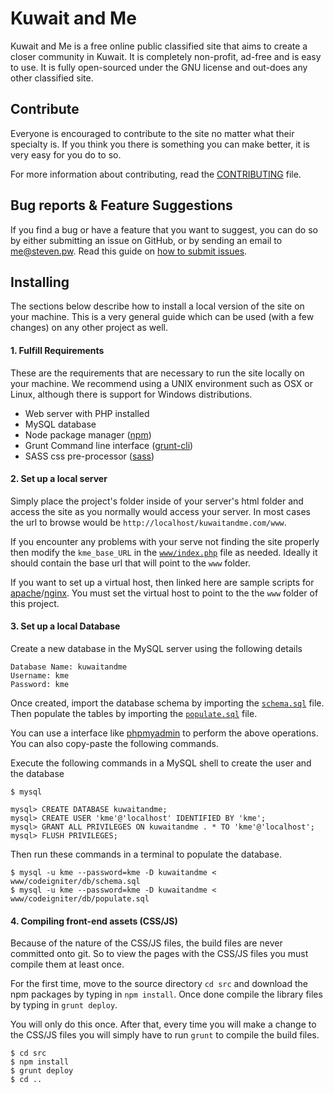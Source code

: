 Kuwait and Me
=============

Kuwait and Me is a free online public classified site that aims to create a closer community in Kuwait. It is completely non-profit, ad-free and is easy to use. It is fully open-sourced under the GNU license and out-does any other classified site.


Contribute
----------
Everyone is encouraged to contribute to the site no matter what their specialty is. If you think you there is something you can make better, it is very easy for you do to so.

For more information about contributing, read the [CONTRIBUTING](CONTRIBUTING.md) file.


Bug reports & Feature Suggestions
---------------------------------
If you find a bug or have a feature that you want to suggest, you can do so by either submitting an issue on GitHub, or by sending an email to me@steven.pw. Read this guide on [how to submit issues](https://guides.github.com/features/issues/).


Installing
----------
The sections below describe how to install a local version of the site on your machine. This is a very general guide which can be used (with a few changes) on any other project as well.

#### 1. Fulfill Requirements
These are the requirements that are necessary to run the site locally on your machine. We recommend using a UNIX environment such as OSX or Linux, although there is support for Windows distributions.

* Web server with PHP installed
* MySQL database
* Node package manager ([npm](http://blog.npmjs.org/post/85484771375/how-to-install-npm))
* Grunt Command line interface ([grunt-cli](http://gruntjs.com/getting-started))
* SASS css pre-processor ([sass](http://sass-lang.com/install))

#### 2. Set up a local server
Simply place the project's folder inside of your server's html folder and access the site as you normally would access your server. In most cases the url to browse would be `http://localhost/kuwaitandme.com/www`.

If you encounter any problems with your serve not finding the site properly then modify the `kme_base_URL` in the [`www/index.php`](www/index.php) file as needed. Ideally it should contain the base url that will point to the `www` folder.

If you want to set up a virtual host, then linked here are sample scripts for [apache](src/conf/apache.conf)/[nginx](src/conf/nginx.conf). You must set the virtual host to point to the the `www` folder of this project.

#### 3. Set up a local Database
Create a new database in the MySQL server using the following details

    Database Name: kuwaitandme
    Username: kme
    Password: kme


Once created, import the database schema by importing the [`schema.sql`](www/codeigniter/db/schema.sql) file. Then populate the tables by importing the [`populate.sql`](www/codeigniter/db/populate.sql) file.

You can use a interface like [phpmyadmin](http://www.phpmyadmin.net/home_page/index.php) to perform the above operations. You can also copy-paste the following commands.

Execute the following commands in a MySQL shell to create the user and the database

    $ mysql

    mysql> CREATE DATABASE kuwaitandme;
    mysql> CREATE USER 'kme'@'localhost' IDENTIFIED BY 'kme';
    mysql> GRANT ALL PRIVILEGES ON kuwaitandme . * TO 'kme'@'localhost';
    mysql> FLUSH PRIVILEGES;

Then run these commands in a terminal to populate the database.

    $ mysql -u kme --password=kme -D kuwaitandme < www/codeigniter/db/schema.sql
    $ mysql -u kme --password=kme -D kuwaitandme < www/codeigniter/db/populate.sql


#### 4. Compiling front-end assets (CSS/JS)
Because of the nature of the CSS/JS files, the build files are never committed onto git. So to view the pages with the CSS/JS files you must compile them at least once.

For the first time, move to the source directory `cd src` and download the npm packages by typing in `npm install`. Once done compile the library files by typing in `grunt deploy`.

You will only do this once. After that, every time you will make a change to the CSS/JS files you will simply have to run `grunt` to compile the build files.

    $ cd src
    $ npm install
    $ grunt deploy
    $ cd ..